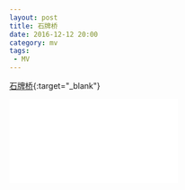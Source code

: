 ```yaml
---
layout: post
title: 石牌桥
date: 2016-12-12 20:00
category: mv
tags:
 - MV
---
```

[石牌桥](https://www.bilibili.com/video/BV1Qx411C7F5/){:target="_blank"}

<div class="iframe-container">
<iframe class="responsive-iframe" src="//player.bilibili.com/player.html?aid=9164781&bvid=BV1Qx411C7F5&cid=15141976&page=1" frameborder="no" allowfullscreen="true"></iframe>
</div>
